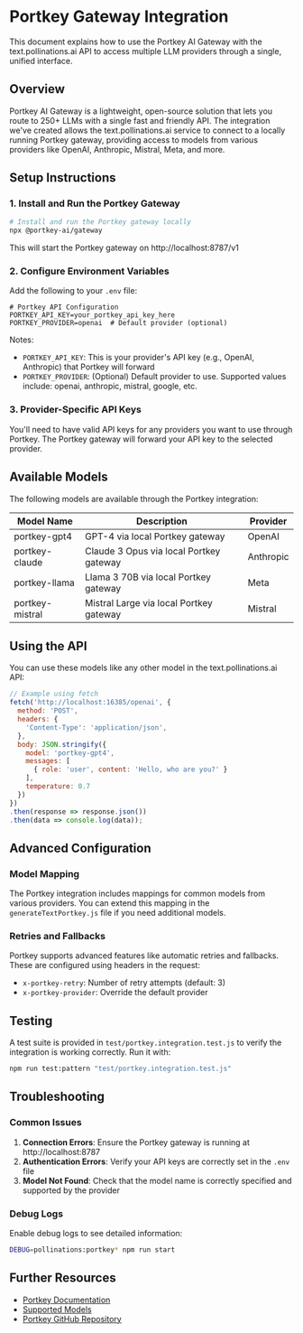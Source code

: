 # Portkey Gateway Integration

This document explains how to use the Portkey AI Gateway with the text.pollinations.ai API to access multiple LLM providers through a single, unified interface.

## Overview

Portkey AI Gateway is a lightweight, open-source solution that lets you route to 250+ LLMs with a single fast and friendly API. The integration we've created allows the text.pollinations.ai service to connect to a locally running Portkey gateway, providing access to models from various providers like OpenAI, Anthropic, Mistral, Meta, and more.

## Setup Instructions

### 1. Install and Run the Portkey Gateway

```bash
# Install and run the Portkey gateway locally
npx @portkey-ai/gateway
```

This will start the Portkey gateway on http://localhost:8787/v1

### 2. Configure Environment Variables

Add the following to your `.env` file:

```
# Portkey API Configuration
PORTKEY_API_KEY=your_portkey_api_key_here
PORTKEY_PROVIDER=openai  # Default provider (optional)
```

Notes:
- `PORTKEY_API_KEY`: This is your provider's API key (e.g., OpenAI, Anthropic) that Portkey will forward
- `PORTKEY_PROVIDER`: (Optional) Default provider to use. Supported values include: openai, anthropic, mistral, google, etc.

### 3. Provider-Specific API Keys

You'll need to have valid API keys for any providers you want to use through Portkey. The Portkey gateway will forward your API key to the selected provider.

## Available Models

The following models are available through the Portkey integration:

| Model Name | Description | Provider |
|------------|-------------|----------|
| portkey-gpt4 | GPT-4 via local Portkey gateway | OpenAI |
| portkey-claude | Claude 3 Opus via local Portkey gateway | Anthropic |
| portkey-llama | Llama 3 70B via local Portkey gateway | Meta |
| portkey-mistral | Mistral Large via local Portkey gateway | Mistral |

## Using the API

You can use these models like any other model in the text.pollinations.ai API:

```javascript
// Example using fetch
fetch('http://localhost:16385/openai', {
  method: 'POST',
  headers: {
    'Content-Type': 'application/json',
  },
  body: JSON.stringify({
    model: 'portkey-gpt4',
    messages: [
      { role: 'user', content: 'Hello, who are you?' }
    ],
    temperature: 0.7
  })
})
.then(response => response.json())
.then(data => console.log(data));
```

## Advanced Configuration

### Model Mapping

The Portkey integration includes mappings for common models from various providers. You can extend this mapping in the `generateTextPortkey.js` file if you need additional models.

### Retries and Fallbacks

Portkey supports advanced features like automatic retries and fallbacks. These are configured using headers in the request:

- `x-portkey-retry`: Number of retry attempts (default: 3)
- `x-portkey-provider`: Override the default provider

## Testing

A test suite is provided in `test/portkey.integration.test.js` to verify the integration is working correctly. Run it with:

```bash
npm run test:pattern "test/portkey.integration.test.js"
```

## Troubleshooting

### Common Issues

1. **Connection Errors**: Ensure the Portkey gateway is running at http://localhost:8787
2. **Authentication Errors**: Verify your API keys are correctly set in the `.env` file
3. **Model Not Found**: Check that the model name is correctly specified and supported by the provider

### Debug Logs

Enable debug logs to see detailed information:

```bash
DEBUG=pollinations:portkey* npm run start
```

## Further Resources

- [Portkey Documentation](https://portkey.ai/docs/introduction/what-is-portkey)
- [Supported Models](https://portkey.ai/docs/api-reference/models)
- [Portkey GitHub Repository](https://github.com/Portkey-AI/gateway)